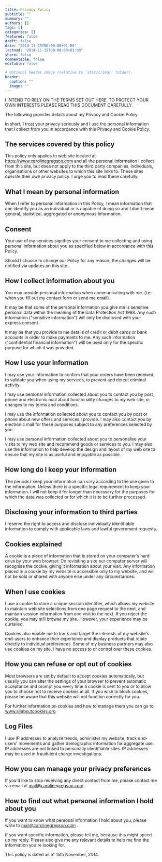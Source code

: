 ```yaml
---
title: Privacy Policy
subtitle: ""
summary: ""
authors: []
tags: []
categories: []
featured: false
draft: false
date: "2014-11-15T00:00:00+01:00"
lastmod: "2014-11-15T00:00:00+01:00"
share: false
commentable: false
editable: false

# Optional header image (relative to `static/img/` folder).
header:
  caption: ""
  image: ""
---
```


<p class="lead">I INTEND TO RELY ON THE TERMS SET OUT HERE. TO PROTECT YOUR OWN INTERESTS PLEASE READ THIS DOCUMENT CAREFULLY.</p>

The following provides details about my Privacy and Cookie Policy.

In short, I treat your privacy seriously and I use the personal information that I collect from you in accordance with this Privacy and Cookie Policy.

## The services covered by this policy
This policy only applies to web site located at https://www.carolinegregson.com and all the personal information I collect from this site, but does not apply to the third party companies, individuals, organisations or other websites to which this site links to. These sites operate their own privacy policy. I urge you to read these carefully.

## What I mean by personal information
When I refer to personal information in this Policy, I mean information that can identify you as an individual or is capable of doing so and I don't mean general, statistical, aggregated or anonymous information.

## Consent
Your use of my services signifies your consent to me collecting and using personal information about you as specified below in accordance with this Policy.

Should I choose to change our Policy for any reason; the changes will be notified via updates on this site.

## How I collect information about you
You may provide personal information when communicating with me. (i.e. when you fill out my contact form or send me email).

It may be that some of the personal information you give me is sensitive personal data within the meaning of the Data Protection Act 1998. Any such information ("sensitive information") will only be disclosed with your express consent.

It may be that you provide to me details of credit or debit cards or bank accounts in order to make payments to me. Any such information ("confidential financial information") will be used only for the specific purpose for which it was provided.

## How I use your information
I may use your information to confirm that your orders have been received, to validate you when using my services, to prevent and detect criminal activity.

I may use personal information collected about you to contact you by post, phone and electronic mail about functionality changes to my web site, or changes to my terms and conditions.

I may use the information collected about you to contact you by post or phone about new offers and services I provide. I may also contact you by electronic mail for these purposes subject to any preferences selected by you.

I may use personal information collected about you to personalise your visits to my web site and recommend goods or services to you. I may also use the information to help develop the design and layout of my web site to ensure that my site is as useful and enjoyable as possible.

## How long do I keep your information
The periods I keep your information can vary according to the use given to the information. Unless there is a specific legal requirement to keep your information. I will not keep it for longer than necessary for the purposes for which the data was collected or for which it is to be further processed.

## Disclosing your information to third parties
I reserve the right to access and disclose individually identifiable information to comply with applicable laws and lawful government requests.

## Cookies explained
A cookie is a piece of information that is stored on your computer's hard drive by your web browser. On revisiting a site our computer server will recognise the cookie, giving it information about your visit. Any information placed in a cookie by my website is accessible only to my website, and will not be sold or shared with anyone else under any circumstances.

## When I use cookies
I use a cookie to store a unique session identifier, which allows my website to maintain web site selections from one page request to the next, and maintain session information from one visit to the next. If you reject the cookie, you may still browse my site. However, your experience may be curtailed.

Cookies also enable me to track and target the interests of my website's end-users to enhance their experience and display products that relate directly to individual preferences. Some of my business partners may also use cookies on my site. I have no access to or control over these cookies.

## How you can refuse or opt out of cookies
Most browsers are set by default to accept cookies automatically, but usually you can alter the settings of your browser to prevent automatic acceptance and prompt you every time a cookie is sent to you or to allow you to choose not to receive cookies at all. If you wish to block cookies, please be aware that this website will not function correctly for you.

For further information on cookies and how to manage them you can go to www.allaboutcookies.org

## Log Files
I use IP addresses to analyze trends, administer my website, track end-users' movements and gather demographic information for aggregate use. IP addresses are not linked to personally identifiable sites. IP addresses may be used in fraudulent charge investigations.

## How you can manage your privacy preferences
If you'd like to stop receiving any direct contact from me, please contact me via email at mail@carolinegregson.com .

## How to find out what personal information I hold about you
If you want to know what personal information I hold about you, please write to mail@carolinegregson.com .

If you want specific information, please tell me, because this might speed up my reply. Please also give me any relevant details to help me find the information you're looking for.

This policy is dated as of 15th November, 2014.
